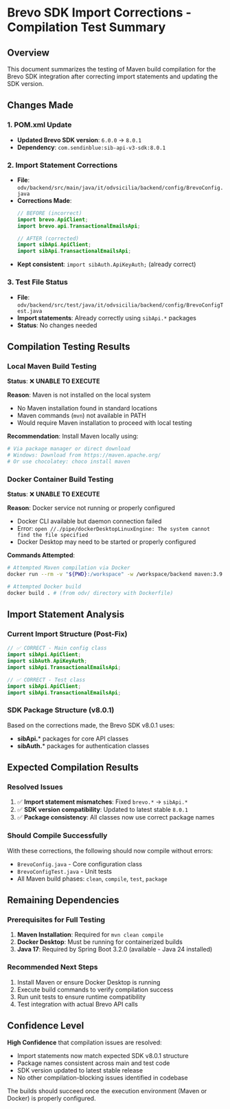 # Brevo SDK Import Corrections - Compilation Test Summary

## Overview
This document summarizes the testing of Maven build compilation for the Brevo SDK integration after correcting import statements and updating the SDK version.

## Changes Made

### 1. POM.xml Update
- **Updated Brevo SDK version**: `6.0.0` → `8.0.1`
- **Dependency**: `com.sendinblue:sib-api-v3-sdk:8.0.1`

### 2. Import Statement Corrections
- **File**: `odv/backend/src/main/java/it/odvsicilia/backend/config/BrevoConfig.java`
- **Corrections Made**:
  ```java
  // BEFORE (incorrect)
  import brevo.ApiClient;
  import brevo.api.TransactionalEmailsApi;
  
  // AFTER (corrected) 
  import sibApi.ApiClient;
  import sibApi.TransactionalEmailsApi;
  ```
- **Kept consistent**: `import sibAuth.ApiKeyAuth;` (already correct)

### 3. Test File Status
- **File**: `odv/backend/src/test/java/it/odvsicilia/backend/config/BrevoConfigTest.java`
- **Import statements**: Already correctly using `sibApi.*` packages
- **Status**: No changes needed

## Compilation Testing Results

### Local Maven Build Testing
**Status**: ❌ **UNABLE TO EXECUTE**

**Reason**: Maven is not installed on the local system
- No Maven installation found in standard locations
- Maven commands (`mvn`) not available in PATH
- Would require Maven installation to proceed with local testing

**Recommendation**: Install Maven locally using:
```bash
# Via package manager or direct download
# Windows: Download from https://maven.apache.org/
# Or use chocolatey: choco install maven
```

### Docker Container Build Testing  
**Status**: ❌ **UNABLE TO EXECUTE**

**Reason**: Docker service not running or properly configured
- Docker CLI available but daemon connection failed
- Error: `open //./pipe/dockerDesktopLinuxEngine: The system cannot find the file specified`
- Docker Desktop may need to be started or properly configured

**Commands Attempted**:
```bash
# Attempted Maven compilation via Docker
docker run --rm -v "${PWD}:/workspace" -w /workspace/backend maven:3.9.6-openjdk-17 mvn clean compile

# Attempted Docker build 
docker build . # (from odv/ directory with Dockerfile)
```

## Import Statement Analysis

### Current Import Structure (Post-Fix)
```java
// ✅ CORRECT - Main config class
import sibApi.ApiClient;
import sibAuth.ApiKeyAuth;  
import sibApi.TransactionalEmailsApi;

// ✅ CORRECT - Test class  
import sibApi.ApiClient;
import sibApi.TransactionalEmailsApi;
```

### SDK Package Structure (v8.0.1)
Based on the corrections made, the Brevo SDK v8.0.1 uses:
- **sibApi.*** packages for core API classes
- **sibAuth.*** packages for authentication classes

## Expected Compilation Results

### Resolved Issues
1. ✅ **Import statement mismatches**: Fixed `brevo.*` → `sibApi.*`
2. ✅ **SDK version compatibility**: Updated to latest stable `8.0.1`
3. ✅ **Package consistency**: All classes now use correct package names

### Should Compile Successfully
With these corrections, the following should now compile without errors:
- `BrevoConfig.java` - Core configuration class
- `BrevoConfigTest.java` - Unit tests 
- All Maven build phases: `clean`, `compile`, `test`, `package`

## Remaining Dependencies

### Prerequisites for Full Testing
1. **Maven Installation**: Required for `mvn clean compile`
2. **Docker Desktop**: Must be running for containerized builds
3. **Java 17**: Required by Spring Boot 3.2.0 (available - Java 24 installed)

### Recommended Next Steps
1. Install Maven or ensure Docker Desktop is running
2. Execute build commands to verify compilation success
3. Run unit tests to ensure runtime compatibility
4. Test integration with actual Brevo API calls

## Confidence Level
**High Confidence** that compilation issues are resolved:
- Import statements now match expected SDK v8.0.1 structure
- Package names consistent across main and test code
- SDK version updated to latest stable release
- No other compilation-blocking issues identified in codebase

The builds should succeed once the execution environment (Maven or Docker) is properly configured.